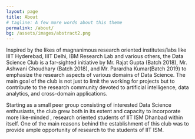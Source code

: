 ```yaml
---
layout: page
title: About
# tagline: A few more words about this theme
permalink: /about/
bg: /assets/images/abstract2.png
---
```



Inspired by the likes of magnanimous research oriented institutes/labs like IIIT Hyderebad, IIIT Delhi, IBM Research Lab and various others,  the Data Science Club is a far-sighted initiative by  Mr. Rajat Gupta (Batch 2018), Mr. Ashwani Choudhary (Batch 2018), and Mr. Parardha Kumar(Batch 2019) to emphasize the research aspects of various domains of Data Science. The main goal of the club is not just to limit the working for projects but to contribute to the research community devoted to artificial intelligence, data analytics, and cross-domain applications.

Starting as a small peer group consisting of interested Data Science enthusiasts, the club grew both in its extent and capacity to incorporate more like-minded , research oriented students of IIT ISM Dhanbad within itself. One of the main reasons behind the establishment of this club was to provide ample opportunity of research to the students of IIT ISM.

